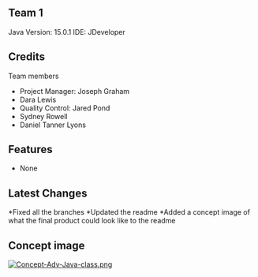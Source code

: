 ## Team 1

Java Version: 15.0.1
IDE: JDeveloper

## Credits
Team members 
* Project Manager: Joseph Graham
* Dara Lewis
* Quality Control: Jared Pond
* Sydney Rowell
* Daniel Tanner Lyons

## Features

* None

## Latest Changes

*Fixed all the branches
*Updated the readme
*Added a concept image of what the final product could look like to the readme

## Concept image

[![Concept-Adv-Java-class.png](https://i.postimg.cc/Zqw5xcH7/Concept-Adv-Java-class.png)](https://postimg.cc/v16yQ5pf)